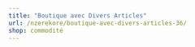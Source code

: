 ```yaml
---
title: "Boutique avec Divers Articles"
url: /nzerekore/boutique-avec-divers-articles-36/
shop: commodité
---
```


